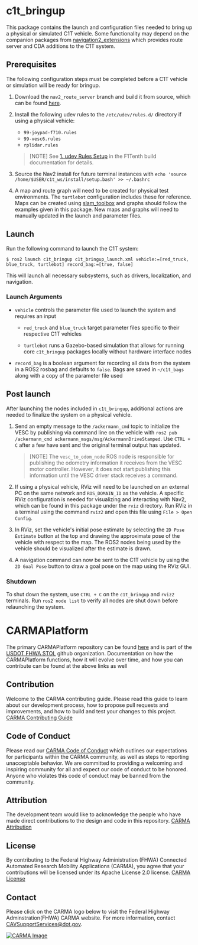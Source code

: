 # c1t_bringup

This package contains the launch and configuration files needed to bring up a physical or simulated C1T vehicle. Some functionality may depend on the companion packages from [navigation2_extensions](https://github.com/usdot-fhwa-stol/navigation2_extensions) which provides route server and CDA additions to the C1T system.

## Prerequisites

The following configuration steps must be completed before a C1T vehicle or simulation will be ready for bringup.

1. Download the `nav2_route_server` branch and build it from source, which can be found [here](https://github.com/usdot-fhwa-stol/navigation2/tree/nav2_route_server).

2. Install the following udev rules to the `/etc/udev/rules.d/` directory if using a physical vehicle:
    * `99-joypad-f710.rules`
    * `99-vesc6.rules`
    * `rplidar.rules`

    > [NOTE]
    > See [1. udev Rules Setup](https://f1tenth.readthedocs.io/en/foxy_test/getting_started/firmware/drive_workspace.html#udev-rules-setup) in the F1Tenth build documentation for details.

3. Source the Nav2 install for future terminal instances with `echo 'source /home/$USER/c1t_ws/install/setup.bash' >> ~/.bashrc`

4. A map and route graph will need to be created for physical test environments. The `turtlebot` configuration includes these for reference. Maps can be created using [slam_toolbox](https://github.com/SteveMacenski/slam_toolbox) and graphs should follow the examples given in this package. New maps and graphs will need to manually updated in the launch and parameter files.


## Launch

Run the following command to launch the C1T system:

```
$ ros2 launch c1t_bringup c1t_bringup_launch.xml vehicle:=[red_truck, blue_truck, turtlebot] record_bag:=[true, false]
```

This will launch all necessary subsystems, such as drivers, localization, and navigation.

### Launch Arguments
- `vehicle` controls the parameter file used to launch the system and requires an input

  - `red_truck` and `blue_truck` target parameter files specific to their respective C1T vehicles

  - `turtlebot` runs a Gazebo-based simulation that allows for running core `c1t_bringup` packages locally without hardware interface nodes

- `record_bag` is a boolean argument for recording all data from the system in a ROS2 rosbag and defaults to `false`. Bags are saved in `~/c1t_bags` along with a copy of the parameter file used


## Post launch

After launching the nodes included in `c1t_bringup`, additional actions are needed to finalize the system on a physical vehicle.

1. Send an empty message to the `/ackermann_cmd` topic to initialize the VESC by publishing via command line on the vehicle with `ros2 pub /ackermann_cmd ackermann_msgs/msg/AckermannDriveStamped`. Use `CTRL + C` after a few have sent and the original terminal output has updated.

   > [NOTE]
   > The `vesc_to_odom_node` ROS node is responsible for publishing the odometry information it receives from the VESC motor controller. However, it does not start publishing this information until the VESC driver stack receives a command.

2. If using a physical vehicle, RViz will need to be launched on an external PC on the same network and `ROS_DOMAIN_ID` as the vehicle. A specific RViz configuration is needed for visualizing and interacting with Nav2, which can be found in this package under the `rviz` directory. Run RViz in a terminal using the command `rviz2` and open this file using `File > Open Config`.

3. In RViz, set the vehicle's initial pose estimate by selecting the `2D Pose Estimate` button at the top and drawing the approximate pose of the vehicle with respect to the map. The ROS2 nodes being used by the vehicle should be visualized after the estimate is drawn.

4. A navigation command can now be sent to the C1T vehicle by using the `2D Goal Pose` button to draw a goal pose on the map using the RViz GUI.


### Shutdown 
To shut down the system, use `CTRL + C` on the `c1t_bringup` and `rviz2` terminals. Run `ros2 node list` to verify all nodes are shut down before relaunching the system.

# CARMAPlatform
The primary CARMAPlatform repository can be found [here](https://github.com/usdot-fhwa-stol/CARMAPlatform) and is part of the [USDOT FHWA STOL](https://github.com/usdot-fhwa-stol/)
github organization. Documentation on how the CARMAPlatform functions, how it will evolve over time, and how you can contribute can be found at the above links as well

## Contribution
Welcome to the CARMA contributing guide. Please read this guide to learn about our development process, how to propose pull requests and improvements, and how to build and test your changes to this project. [CARMA Contributing Guide](https://github.com/usdot-fhwa-stol/CARMAPlatform/blob/develop/Contributing.md) 

## Code of Conduct 
Please read our [CARMA Code of Conduct](https://github.com/usdot-fhwa-stol/CARMAPlatform/blob/develop/Code_of_Conduct.md) which outlines our expectations for participants within the CARMA community, as well as steps to reporting unacceptable behavior. We are committed to providing a welcoming and inspiring community for all and expect our code of conduct to be honored. Anyone who violates this code of conduct may be banned from the community.

## Attribution
The development team would like to acknowledge the people who have made direct contributions to the design and code in this repository. [CARMA Attribution](https://github.com/usdot-fhwa-stol/carma-platform/blob/develop/ATTRIBUTION.md) 

## License
By contributing to the Federal Highway Administration (FHWA) Connected Automated Research Mobility Applications (CARMA), you agree that your contributions will be licensed under its Apache License 2.0 license. [CARMA License](https://github.com/usdot-fhwa-stol/CARMAPlatform/blob/develop/docs/License.md) 

## Contact
Please click on the CARMA logo below to visit the Federal Highway Adminstration(FHWA) CARMA website. For more information, contact CAVSupportServices@dot.gov.

[![CARMA Image](https://raw.githubusercontent.com/usdot-fhwa-stol/CARMAPlatform/develop/docs/image/CARMA_icon.png)](https://highways.dot.gov/research/research-programs/operations/CARMA)
